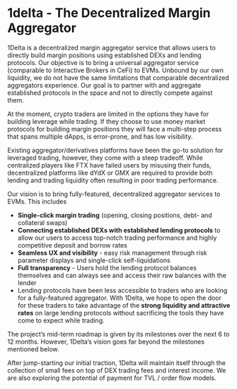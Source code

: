 # 1delta - The Decentralized Margin Aggregator

1Delta is a decentralized margin aggregator service that allows users to directly build margin positions using established DEXs and lending protocols. Our objective is to bring a universal aggregator service (comparable to Interactive Brokers in CeFi) to EVMs. Unbound by our own liquidity, we do not have the same limitations that comparable decentralized aggregators experience. Our goal is to partner with and aggregate established protocols in the space and not to directly compete against them.


At the moment, crypto traders are limited in the options they have for building leverage while trading. If they choose to use money market protocols for building margin positions they will face a multi-step process that spans multiple dApps, is error-prone, and has low visibility.


Existing aggregator/derivatives platforms have been the go-to solution for leveraged trading, however, they come with a steep tradeoff.  While centralized players like FTX have failed users by misusing their funds, decentralized platforms like dYdX or GMX are required to provide both lending and trading liquidity often resulting in poor trading performance.


Our vision is to bring fully-featured, decentralized aggregator services to EVMs. This includes
* **Single-click margin trading** (opening, closing positions, debt- and collateral swaps)
* **Connecting established DEXs with established lending protocols** to allow our users to access top-notch trading performance and highly competitive deposit and borrow rates
* **Seamless UX and visibility** - easy risk management through risk parameter displays and single-click self-liquidations
* **Full transparency** - Users hold the lending protocol balances themselves and can always see and access their raw balances with the lender
* Lending protocols have been less accessible to traders who are looking for a fully-featured aggregator. With 1Delta, we hope to open the door for these traders to take advantage of the **strong liquidity and attractive rates** on large lending protocols without sacrificing the tools they have come to expect while trading.


The project’s mid-term roadmap is given by its milestones over the next 6 to 12 months. However, 1Delta’s vision goes far beyond the milestones mentioned below.


After jump-starting our initial traction, 1Delta will maintain itself through the collection of small fees on top of DEX trading fees and interest income. We are also exploring the potential of payment for TVL / order flow models.
